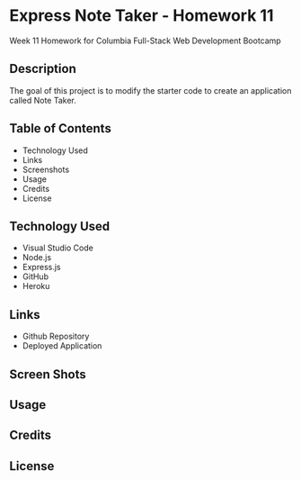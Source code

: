 # Express Note Taker - Homework 11
Week 11 Homework for Columbia Full-Stack Web Development Bootcamp 

## Description 
The goal of this project is to modify the starter code to create an application called Note Taker. 

## Table of Contents 
* Technology Used
* Links
* Screenshots
* Usage
* Credits
* License

## Technology Used 
* Visual Studio Code 
* Node.js
* Express.js
* GitHub
* Heroku 

## Links
* Github Repository
* Deployed Application 

## Screen Shots 

## Usage

## Credits

## License
